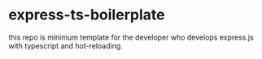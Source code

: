 # express-ts-boilerplate
this repo is minimum template for the developer who develops express.js with typescript and hot-reloading.
